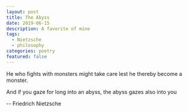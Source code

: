 ```yaml
---
layout: post
title: The Abyss
date: 2019-06-15
description: A favorite of mine
tags:
  - Nietzsche
  - philosophy
categories: poetry
featured: false
---
```


He who fights with monsters might take care lest he thereby become a monster.

And if you gaze for long into an abyss, the abyss gazes also into you

-- Friedrich Nietzsche
